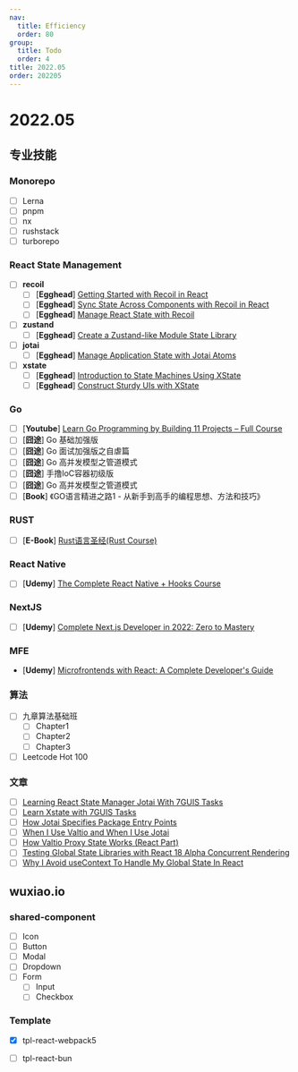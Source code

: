 ```yaml
---
nav:
  title: Efficiency
  order: 80
group:
  title: Todo
  order: 4
title: 2022.05
order: 202205
---
```


# 2022.05

## 专业技能

### Monorepo

- [ ] Lerna
- [ ] pnpm
- [ ] nx
- [ ] rushstack
- [ ] turborepo

### React State Management

- [ ] **recoil**
  - [ ] [**Egghead**] [Getting Started with Recoil in React](https://egghead.io/playlists/getting-started-with-recoil-in-react-1fca)
  - [ ] [**Egghead**] [Sync State Across Components with Recoil in React](https://egghead.io/courses/sync-state-across-components-with-recoil-in-react-3145)
  - [ ] [**Egghead**] [Manage React State with Recoil](https://egghead.io/courses/manage-react-state-with-recoil-fe987643)

- [ ] **zustand**
  - [ ] [**Egghead**] [Create a Zustand-like Module State Library](https://egghead.io/courses/create-a-zustand-like-module-state-library-bf55241e)
- [ ] **jotai**
  - [ ] [**Egghead**] [Manage Application State with Jotai Atoms](https://egghead.io/courses/manage-application-state-with-jotai-atoms-2c3a29f0)
- [ ] **xstate**
  - [ ] [**Egghead**] [Introduction to State Machines Using XState](https://egghead.io/courses/introduction-to-state-machines-using-xstate)
  - [ ] [**Egghead**] [Construct Sturdy UIs with XState](https://egghead.io/courses/construct-sturdy-uis-with-xstate)

### Go

- [ ] [**Youtube**] [Learn Go Programming by Building 11 Projects – Full Course](https://www.youtube.com/watch?v=jFfo23yIWac&t=45s)
- [ ] [**囧途**] Go 基础加强版
- [ ] [**囧途**] Go 面试加强版之自虐篇
- [ ] [**囧途**] Go 高并发模型之管道模式
- [ ] [**囧途**] 手撸IoC容器初级版
- [ ] [**囧途**] Go 高并发模型之管道模式
- [ ] [**Book**] 《GO语言精进之路1 - 从新手到高手的编程思想、方法和技巧》

### RUST

- [ ] [**E-Book**] [Rust语言圣经(Rust Course)](https://course.rs/into-rust.html)

### React Native

- [ ] [**Udemy**] [The Complete React Native + Hooks Course](https://www.udemy.com/course/the-complete-react-native-and-redux-course/)

### NextJS

- [ ] [**Udemy**] [Complete Next.js Developer in 2022: Zero to Mastery](https://www.udemy.com/course/complete-nextjs-developer-zero-to-mastery/)

### MFE

- [**Udemy**] [Microfrontends with React: A Complete Developer's Guide](https://www.udemy.com/course/microfrontend-course/)

### 算法

- [ ] 九章算法基础班
  - [ ] Chapter1
  - [ ] Chapter2
  - [ ] Chapter3
- [ ] Leetcode Hot 100

### 文章

- [ ] [Learning React State Manager Jotai With 7GUIS Tasks](https://medium.com/@dai_shi/learning-react-state-manager-jotai-with-7guis-tasks-ff41bd4f4cc1)
- [ ] [Learn Xstate with 7GUIS Tasks](https://xstate.js.org/docs/tutorials/7guis/counter.html)
- [ ] [How Jotai Specifies Package Entry Points](https://medium.com/@dai_shi/how-jotai-specifies-package-entry-points-fc0cf85197b4?source=user_profile---------0----------------------------)
- [ ] [When I Use Valtio and When I Use Jotai](https://medium.com/@dai_shi/when-i-use-valtio-and-when-i-use-jotai-372e69aba943?source=user_profile---------1----------------------------)
- [ ] [How Valtio Proxy State Works (React Part)](https://medium.com/@dai_shi/how-valtio-proxy-state-works-react-part-1173abf1f899?source=user_profile---------2----------------------------)
- [ ] [Testing Global State Libraries with React 18 Alpha Concurrent Rendering](https://medium.com/javascript-in-plain-english/testing-global-state-libraries-with-react-18-alpha-concurrent-rendering-6a070b5538fd?source=user_profile---------5----------------------------)
- [ ] [Why I Avoid useContext To Handle My Global State In React](https://medium.com/@athletecoder/avoid-usecontext-to-handle-your-global-state-in-react-c12454356e2a)

## wuxiao.io

### shared-component

- [ ] Icon
- [ ] Button
- [ ] Modal
- [ ] Dropdown
- [ ] Form
  - [ ] Input
  - [ ] Checkbox

### Template

- [x] tpl-react-webpack5
- [ ] tpl-react-bun

